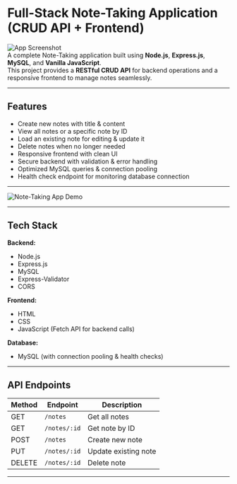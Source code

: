 # Full-Stack Note-Taking Application (CRUD API + Frontend)
![App Screenshot]()  
A complete Note-Taking application built using **Node.js**, **Express.js**, **MySQL**, and **Vanilla JavaScript**.  
This project provides a **RESTful CRUD API** for backend operations and a responsive frontend to manage notes seamlessly.

---
## Features

- Create new notes with title & content
- View all notes or a specific note by ID
- Load an existing note for editing & update it
- Delete notes when no longer needed
- Responsive frontend with clean UI
- Secure backend with validation & error handling
- Optimized MySQL queries & connection pooling
- Health check endpoint for monitoring database connection

---

![Note-Taking App Demo](https://i.pinimg.com/originals/8d/62/1f/8d621f66f551b6a39072473d52280ff0.gif)  

---

## Tech Stack

**Backend:**
- Node.js
- Express.js
- MySQL
- Express-Validator
- CORS

**Frontend:**
- HTML
- CSS
- JavaScript (Fetch API for backend calls)

**Database:**
- MySQL (with connection pooling & health checks)

---

## API Endpoints

| Method | Endpoint         | Description                   |
|--------|-----------------|--------------------------------|
| GET    | `/notes`        | Get all notes                  |
| GET    | `/notes/:id`    | Get note by ID                 |
| POST   | `/notes`        | Create new note                |
| PUT    | `/notes/:id`    | Update existing note           |
| DELETE | `/notes/:id`    | Delete note                    |

---

